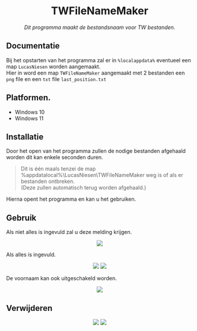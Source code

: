 <div align="center">
  <h1> TWFileNameMaker </h1>
  <i> Dit programma maakt de bestandsnaam voor TW bestanden.</i><br>
</div>

## Documentatie

Bij het opstarten van het programma zal er in `%localappdata%` eventueel een map `LucasNiesen` worden aangemaakt.<br>Hier in word een map `TWFileNameMaker` aangemaakt met 2 bestanden een `png` file en een `txt` file `last_position.txt`


## Platformen.

- Windows 10
- Windows 11


## Installatie


Door het open van het programma zullen de nodige bestanden afgehaald worden dit kan enkele seconden duren.
> Dit is één maals tenzei de map %appdatalocal%\LucasNiesen\TWFileNameMaker weg is of als er bestanden ontbreken.<br>(Deze zullen automatisch terug worden afgehaald.)

Hierna opent het programma en kan u het gebruiken.


## Gebruik

Als niet alles is ingevuld zal u deze melding krijgen.<br>
<div align="center"><img src="https://user-images.githubusercontent.com/46261961/198821824-5a012224-9c75-4eaf-bb15-b7a748db136c.png"></div>

Als alles is ingevuld.<br>
<div align="center">
<img src="https://user-images.githubusercontent.com/46261961/198822330-9879a111-db33-43a4-a7d4-f578c25a370f.png">
<img src="https://user-images.githubusercontent.com/46261961/198822346-361bad88-28b0-4e7c-9643-e1fb7f7d7f6d.png">
</div>


De voornaam kan ook uitgeschakeld worden.
<div align="center">
<img src="https://user-images.githubusercontent.com/46261961/198829516-c2e5bca5-1676-4d0e-ba9d-23b8d04e3e6d.png">
</div>

## Verwijderen

<div align="center">
<img src="https://user-images.githubusercontent.com/46261961/198829580-91f0665f-fc73-4914-801c-e2cdd675cc7a.png">
<img src="https://user-images.githubusercontent.com/46261961/198829603-b43b2ae2-151f-4556-b41c-86bd72287806.png">
</div>


